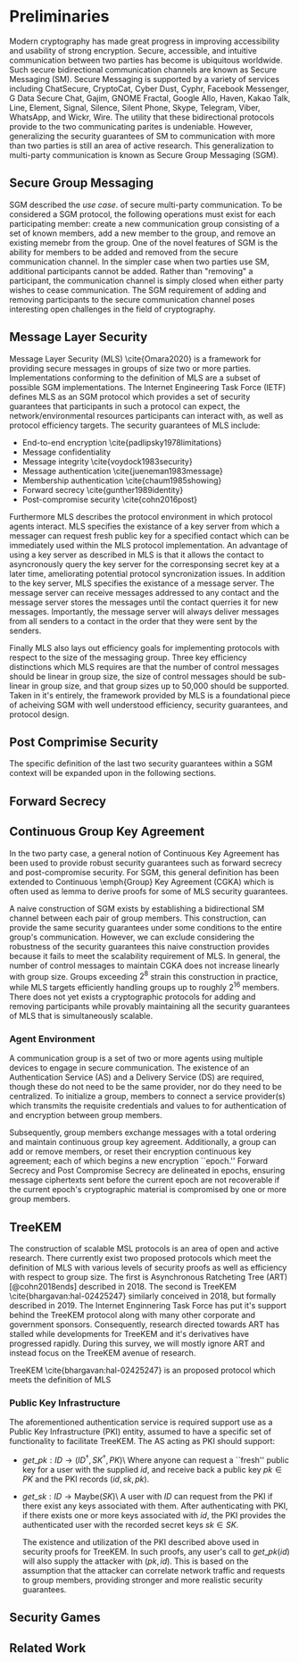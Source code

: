 # Preliminaries


Modern cryptography has made great progress in improving accessibility and usability of strong encryption.
Secure, accessible, and intuitive communication between two parties has become is ubiquitous worldwide.
Such secure bidirectional communication channels are known as Secure Messaging (SM).
Secure Messaging is supported by a variety of services including ChatSecure, CryptoCat, Cyber Dust, Cyphr, Facebook Messenger, G Data Secure Chat, Gajim, GNOME Fractal, Google Allo, Haven, Kakao Talk, Line, Element, Signal, Silence, Silent Phone, Skype, Telegram, Viber, WhatsApp, and Wickr, Wire.
The utility that these bidirectional protocols provide to the two communicating parites is undeniable.
However, generalizing the security guarantees of SM to communication with more than two parties is still an area of active research.
This generalization to multi-party communication is known as Secure Group Messaging (SGM).

## Secure Group Messaging

SGM described the *use case*. of secure multi-party communication.
To be considered a SGM protocol, the following operations must exist for each participating member: create a new communication group consisting of a set of known members, add a new member to the group, and remove an existing memebr from the group.
One of the novel features of SGM is the ability for members to be added and removed from the secure communication channel.
In the simpler case when two parties use SM, additional participants cannot be added.
Rather than "removing" a participant, the communication channel is simply closed when either party wishes to cease communication.
The SGM requirement of adding and removing participants to the secure communication channel poses interesting open challenges in the field of cryptography.


## Message Layer Security

Message Layer Security (MLS) \cite{Omara2020} is a framework for providing secure messages in groups of size two or more parties.
Implementations conforming to the definition of MLS are a subset of possible SGM implementations.
The Internet Engineering Task Force (IETF) defines MLS as an SGM protocol which provides a set of security guarantees that participants in such a protocol can expect, the network/environmental resources participants can interact with, as well as protocol efficiency targets. The security guarantees of MLS include:
	
  - End-to-end encryption \cite{padlipsky1978limitations}
  - Message confidentiality
  - Message integrity \cite{voydock1983security}
  - Message authentication \cite{jueneman1983message}
  - Membership authentication \cite{chaum1985showing}
  - Forward secrecy \cite{gunther1989identity}
  - Post-compromise security \cite{cohn2016post}

Furthermore MLS describes the protocol environment in which protocol agents interact.
MLS specifies the existance of a key server from which a messager can request fresh public key for a specified contact which can be immediately used within the MLS protocol implementation.
An advantage of using a key server as described in MLS is that it allows the contact to asyncronously query the key server for the corresponsing secret key at a later time, ameliorating potential protocol syncronization issues.
In addition to the key server, MLS specifies the existance of a message server.
The message server can receive messages addressed to any contact and the message server stores the messages until the contact querries it for new messages.
Importantly, the message server will always deliver messages from all senders to a contact in the order that they were sent by the senders.

Finally MLS also lays out efficiency goals for implementing protocols with respect to the size of the messaging group.
Three key efficiency distinctions which MLS requires are that the number of control messages should be linear in group size, the size of control messages should be sub-linear in group size, and that group sizes up to 50,000 should be supported.
Taken in it's entirely, the framework provided by MLS is a foundational piece of acheiving SGM with well understood efficiency, security guarantees, and protocol design.


## Post Comprimise Security

The specific definition of the last two security guarantees within a SGM context will be expanded upon in the following sections.


## Forward Secrecy

## Continuous Group Key Agreement

In the two party case, a general notion of Continuous Key Agreement has been used to provide robust security guarantees such as forward secrecy and post-compromise security.
For SGM, this general definition has been extended to Continuous \emph{Group} Key Agreement (CGKA) which is often used as lemma to derive proofs for some of MLS security guarantees.
	
A naive construction of SGM exists by establishing a bidirectional SM channel between each pair of group members.
This construction, can provide the same security guarantees under some conditions to the entire group's communication.
However, we can exclude considering the robustness of the security guarantees this naive construction provides because it fails to meet the scalability requirement of MLS.
In general, the number of control messages to maintain CGKA does not increase linearly with group size.
Groups exceeding $2^8$ strain this construction in practice, while MLS targets efficiently handling groups up to roughly $2^{16}$ members.
There does not yet exists a cryptographic protocols for adding and removing participants while provably maintaining all the security guarantees of MLS that is simultaneously scalable.


### Agent Environment

A communication group is a set of two or more agents using multiple devices to engage in secure communication.
The existence of an Authentication Service (AS) and a Delivery Service (DS) are required, though these do not need to be the same provider, nor do they need to be centralized.
To initialize a group, members to connect a service provider(s) which transmits the requisite credentials and values to for authentication of and encryption between group members.



Subsequently, group members exchange messages with a total ordering and maintain continuous group key agreement.
Additionally, a group can add or remove members, or reset their encryption continuous key agreement; each of which begins a new encryption ``epoch.''
Forward Secrecy and Post Compromise Secrecy are delineated in epochs, ensuring message ciphertexts sent before the current epoch are not recoverable if the current epoch's cryptographic material is compromised by one or more group members.

## TreeKEM

The construction of scalable MSL protocols is an area of open and active research.
There currently exist two proposed protocols which meet the definition of MLS with various levels of security proofs as well as efficiency with respect to group size.
The first is Asynchronous Ratcheting Tree (ART) [@cohn2018ends] described in 2018.
The second is TreeKEM \cite{bhargavan:hal-02425247} similarly conceived in 2018, but formally described in 2019.
The Internet Enginnering Task Force has put it's support behind the TreeKEM protocol along with many other corporate and government sponsors.
Consequently, research directed towards ART has stalled while developments for TreeKEM and it's derivatives have progressed rapidly.
During this survey, we will mostly ignore ART and instead focus on the TreeKEM avenue of research.

TreeKEM \cite{bhargavan:hal-02425247} is an proposed protocol which meets the definition of MLS

### Public Key Infrastructure
	
The aforementioned authentication service is required support use as a Public Key Infrastructure (PKI) entity, assumed to have a specific set of functionality to facilitate TreeKEM.
The AS acting as PKI should support:
	
		
  - $get\_pk : ID \to (ID^\dagger, SK^\dagger, PK)$\\
		Where anyone can request a ``fresh'' public key for a user with the supplied $id$, and receive back a public key $pk \in PK$ and the PKI records $(id, sk, pk)$.	
  - $get\_sk : ID \to \text{Maybe}(SK)$\\
		A user with $ID$ can request from the PKI if there exist any keys associated with them.
		After authenticating with PKI, if there exists one or more keys associated with $id$, the PKI provides the authenticated user with the recorded secret keys $sk \in SK$.

	The existence and utilization of the PKI described above used in security proofs for TreeKEM.
	In such proofs, any user's call to $get\_pk(id)$ will also supply the attacker with $(pk, id)$.
	This is based on the assumption that the attacker can correlate network traffic and requests to group members, providing stronger and more realistic security guarantees.

	

## Security Games

## Related Work

